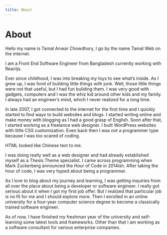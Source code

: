 ```yaml
---
title: About
---
```


# About

Hello my name is Tamal Anwar Chowdhury, I go by the name Tamal Web on the internet.

I am a Front End Software Engineer from Bangladesh currently working with Reactjs.

Ever since childhood, I was into breaking my toys to see what’s inside. As I grew up, I was fond of building little things with junk. Well, those little things were not that useful, but I had fun building them. I was very good with gadgets, computers and I was the whiz kid around other kids and my family. I always had an engineer’s mind, which I never realized for a long time.

In late 2007, I got connected to the internet for the first time and I quickly started to find ways to build websites and blogs. I started writing online and make money with blogging as I had a good grasp of English. Soon after that, I started working as a freelance web designer. I built WordPress websites with little CSS customization. Even back then I was not a programmer type because I was too scared of coding.

HTML looked like Chinese text to me.

I was doing really well as a web designer and had already established myself as a Thesis Theme specialist. I came across programming when Mark Zuckerberg announced the Hour of Code in 2014ish. After taking the hour of code, I was very hyped about being a programmer.

As I love to blog about my journey and learning, I was getting inquiries from all over the place about being a developer or software engineer. I really got serious about it when I got my first job offer. But I realized that particular job is no fit for me and I should explore more. Then I enrolled in an online university for a four-year computer science degree to become a classically trained software engineer.

As of now, I have finished my freshman year of the university and self-learning some latest tools and frameworks. Other than that I am working as a software consultant for various enterprise companies.
